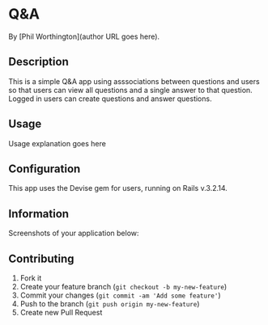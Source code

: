 # Q&A
<!-- If you'd like to use a logo instead uncomment this code and remove the text above this line

  ![Logo](URL to logo img file goes here)

-->

By [Phil Worthington](author URL goes here).



## Description
This is a simple Q&A app using asssociations between questions and users so that users can view all questions and a single answer to that question. Logged in users can create questions and answer questions.



## Usage

Usage explanation goes here



## Configuration

This app uses the Devise gem for users, running on Rails v.3.2.14.


## Information

Screenshots of your application below:





## Contributing

1. Fork it
2. Create your feature branch (`git checkout -b my-new-feature`)
3. Commit your changes (`git commit -am 'Add some feature'`)
4. Push to the branch (`git push origin my-new-feature`)
5. Create new Pull Request



